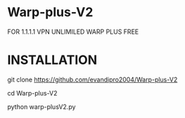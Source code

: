 # Warp-plus-V2
FOR 1.1.1.1 VPN UNLIMILED WARP PLUS FREE

# INSTALLATION
git clone https://github.com/evandipro2004/Warp-plus-V2

cd Warp-plus-V2

python warp-plusV2.py
